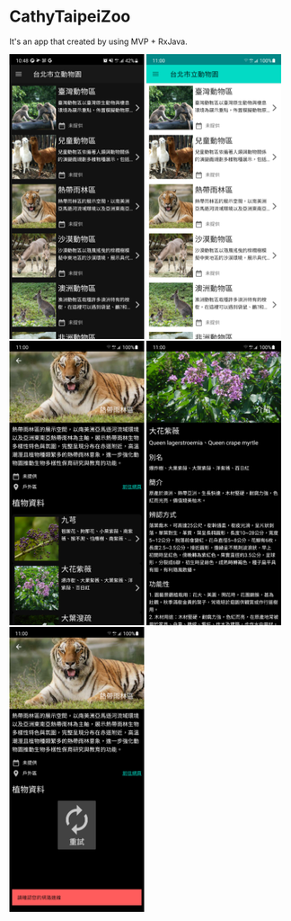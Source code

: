# CathyTaipeiZoo
It's an app that  created by using MVP + RxJava.

<div align=left>
    <img src=https://github.com/vm6kj/CathyTaipeiZoo/blob/main/images/CathayTaipeiZoo_1.png width=240 />
    <img src=https://github.com/vm6kj/CathyTaipeiZoo/blob/main/images/CathayTaipeiZoo_2.png width=240 />
    <img src=https://github.com/vm6kj/CathyTaipeiZoo/blob/main/images/CathayTaipeiZoo_3.png width=240 />
    <img src=https://github.com/vm6kj/CathyTaipeiZoo/blob/main/images/CathayTaipeiZoo_4.png width=240 />
    <img src=https://github.com/vm6kj/CathyTaipeiZoo/blob/main/images/CathayTaipeiZoo_5.png width=240 />
</div>

